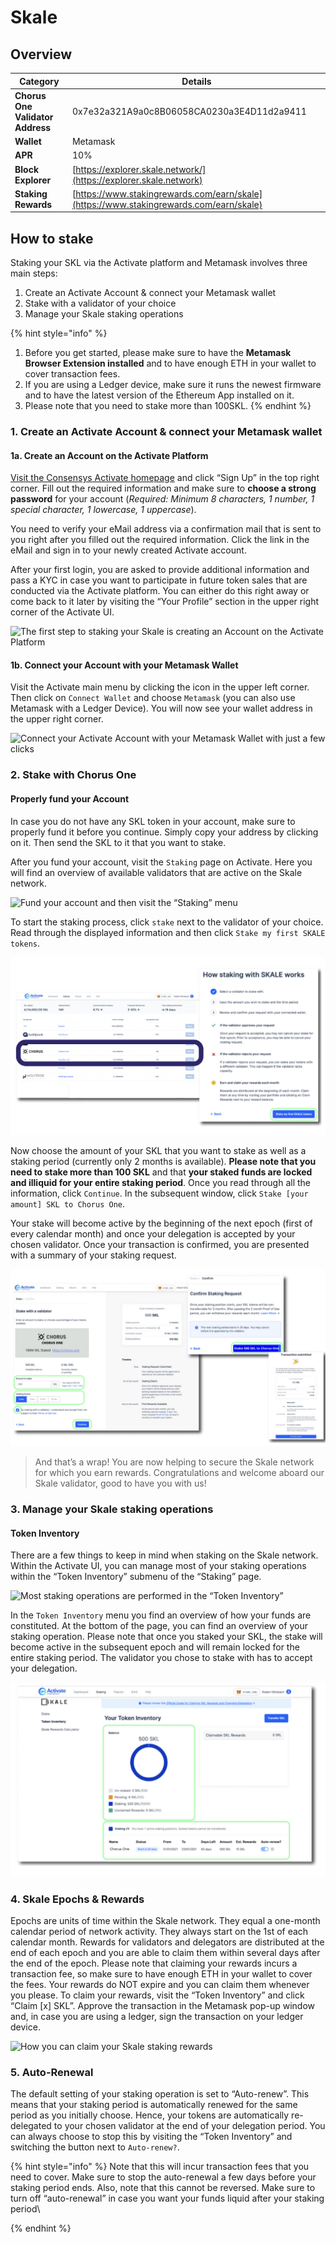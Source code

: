 # Skale

## Overview

| Category                         | Details                                                                                |
| -------------------------------- | -------------------------------------------------------------------------------------- |
| **Chorus One Validator Address** | 0x7e32a321A9a0c8B06058CA0230a3E4D11d2a9411                                             |
| **Wallet**                       | Metamask                                                                               |
| **APR**                          | 10%                                                                                    |
| **Block Explorer**               | [https://explorer.skale.network/](https://explorer.skale.network)                      |
| **Staking Rewards**              | [https://www.stakingrewards.com/earn/skale](https://www.stakingrewards.com/earn/skale) |



## How to stake

Staking your SKL via the Activate platform and Metamask involves three main steps:

1. Create an Activate Account & connect your Metamask wallet
2. Stake with a validator of your choice
3. Manage your Skale staking operations

{% hint style="info" %}
1. Before you get started, please make sure to have the **Metamask Browser Extension installed** and to have enough ETH in your wallet to cover transaction fees.&#x20;
2. If you are using a Ledger device, make sure it runs the newest firmware and to have the latest version of the Ethereum App installed on it.&#x20;
3. Please note that you need to stake more than 100SKL.
{% endhint %}

### 1. Create an Activate Account & connect your Metamask wallet <a href="#93d1" id="93d1"></a>

#### 1a. Create an Account on the Activate Platform <a href="#3c65" id="3c65"></a>

[Visit the Consensys Activate homepage](https://activate.codefi.network) and click “Sign Up” in the top right corner. Fill out the required information and make sure to **choose a strong password** for your account (_Required: Minimum 8 characters, 1 number, 1 special character, 1 lowercase, 1 uppercase_).

You need to verify your eMail address via a confirmation mail that is sent to you right after you filled out the required information. Click the link in the eMail and sign in to your newly created Activate account.

After your first login, you are asked to provide additional information and pass a KYC in case you want to participate in future token sales that are conducted via the Activate platform. You can either do this right away or come back to it later by visiting the “Your Profile” section in the upper right corner of the Activate UI.

![The first step to staking your Skale is creating an Account on the Activate Platform](https://miro.medium.com/max/1400/1\*OmAgKrVhT9n5tvNfFGBK8g.png)

#### 1b. Connect your Account with your Metamask Wallet <a href="#46ca" id="46ca"></a>

Visit the Activate main menu by clicking the icon in the upper left corner. Then click on `Connect Wallet` and choose `Metamask` (you can also use Metamask with a Ledger Device). You will now see your wallet address in the upper right corner.

![Connect your Activate Account with your Metamask Wallet with just a few clicks](https://miro.medium.com/max/1400/1\*T9i2tK0Q-xSzW25Efgx0ag.png)

### 2. Stake with Chorus One <a href="#d7e9" id="d7e9"></a>

#### Properly fund your Account <a href="#21fe" id="21fe"></a>

In case you do not have any SKL token in your account, make sure to properly fund it before you continue. Simply copy your address by clicking on it. Then send the SKL to it that you want to stake.

After you fund your account, visit the `Staking` page on Activate. Here you will find an overview of available validators that are active on the Skale network.

![Fund your account and then visit the “Staking” menu](https://miro.medium.com/max/1400/1\*FWC57naPiXnAw3GXmdZKPg.png)

To start the staking process, click `stake` next to the validator of your choice. Read through the displayed information and then click `Stake my first SKALE tokens`.

![](<../.gitbook/assets/image (62).png>)

Now choose the amount of your SKL that you want to stake as well as a staking period (currently only 2 months is available). **Please note that you need to stake more than 100 SKL** and that **your staked funds are locked and illiquid for your entire staking period**. Once you read through all the information, click `Continue`. In the subsequent window, click `Stake [your amount] SKL to Chorus One`.

Your stake will become active by the beginning of the next epoch (first of every calendar month) and once your delegation is accepted by your chosen validator. Once your transaction is confirmed, you are presented with a summary of your staking request.

![Please note that you need to stake more than 100SKL](<../.gitbook/assets/image (98).png>)

> And that’s a wrap! You are now helping to secure the Skale network for which you earn rewards. Congratulations and welcome aboard our Skale validator, good to have you with us!

### 3. Manage your Skale staking operations <a href="#cf5d" id="cf5d"></a>

#### Token Inventory <a href="#3030" id="3030"></a>

There are a few things to keep in mind when staking on the Skale network. Within the Activate UI, you can manage most of your staking operations within the “Token Inventory” submenu of the “Staking” page.

![Most staking operations are performed in the “Token Inventory”](https://miro.medium.com/max/1400/1\*qNh5xQ5Xaw-q1-Ho3doQHw.png)

In the `Token Inventory` menu you find an overview of how your funds are constituted. At the bottom of the page, you can find an overview of your staking operation. Please note that once you staked your SKL, the stake will become active in the subsequent epoch and will remain locked for the entire staking period. The validator you chose to stake with has to accept your delegation.&#x20;

![The Token Inventory provides you with an overview of your staking operations](<../.gitbook/assets/image (91).png>)

### 4. Skale Epochs & Rewards <a href="#22b0" id="22b0"></a>

Epochs are units of time within the Skale network. They equal a one-month calendar period of network activity. They always start on the 1st of each calendar month. Rewards for validators and delegators are distributed at the end of each epoch and you are able to claim them within several days after the end of the epoch. Please note that claiming your rewards incurs a transaction fee, so make sure to have enough ETH in your wallet to cover the fees. Your rewards do NOT expire and you can claim them whenever you please. To claim your rewards, visit the “Token Inventory” and click “Claim \[x] SKL”. Approve the transaction in the Metamask pop-up window and, in case you are using a ledger, sign the transaction on your ledger device.

![How you can claim your Skale staking rewards](https://miro.medium.com/max/1400/1\*r\_NOaNPSWWiROfz9g9WEPA.png)

### 5. Auto-Renewal <a href="#6292" id="6292"></a>

The default setting of your staking operation is set to “Auto-renew”. This means that your staking period is automatically renewed for the same period as you initially choose. Hence, your tokens are automatically re-delegated to your chosen validator at the end of your delegation period. You can always choose to stop this by visiting the “Token Inventory” and switching the button next to `Auto-renew?`.&#x20;

{% hint style="info" %}
Note that this will incur transaction fees that you need to cover. Make sure to stop the auto-renewal a few days before your staking period ends. Also, note that this cannot be reversed. Make sure to turn off “auto-renewal” in case you want your funds liquid after your staking period\

{% endhint %}
